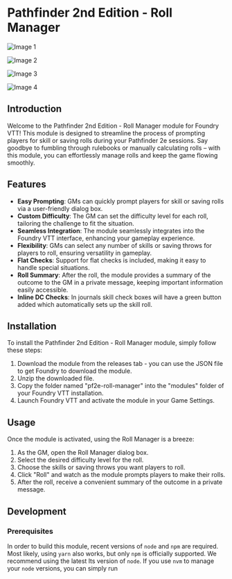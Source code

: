 # Pathfinder 2nd Edition - Roll Manager

![Image 1](https://imgur.com/rNW0p5x.png)

![Image 2](https://imgur.com/umz79gi.png)

![Image 3](https://imgur.com/m1bKzdS.png)

![Image 4](https://imgur.com/4GOvB2g.png)


## Introduction

Welcome to the Pathfinder 2nd Edition - Roll Manager module for Foundry VTT! This module is designed to streamline the
process of prompting players for skill or saving rolls during your Pathfinder 2e sessions. Say goodbye to fumbling
through rulebooks or manually calculating rolls – with this module, you can effortlessly manage rolls and keep the game
flowing smoothly.

## Features

- **Easy Prompting**: GMs can quickly prompt players for skill or saving rolls via a user-friendly dialog box.
- **Custom Difficulty**: The GM can set the difficulty level for each roll, tailoring the challenge to fit the
  situation.
- **Seamless Integration**: The module seamlessly integrates into the Foundry VTT interface, enhancing your gameplay
  experience.
- **Flexibility**: GMs can select any number of skills or saving throws for players to roll, ensuring versatility in
  gameplay.
- **Flat Checks**: Support for flat checks is included, making it easy to handle special situations.
- **Roll Summary**: After the roll, the module provides a summary of the outcome to the GM in a private message, keeping
  important information easily accessible.
- **Inline DC Checks**: In journals skill check boxes will have a green button added which automatically sets up the skill roll.

## Installation

To install the Pathfinder 2nd Edition - Roll Manager module, simply follow these steps:

1. Download the module from the releases tab - you can use the JSON file to get Foundry to download the module.
2. Unzip the downloaded file.
3. Copy the folder named "pf2e-roll-manager" into the "modules" folder of your Foundry VTT installation.
4. Launch Foundry VTT and activate the module in your Game Settings.

## Usage

Once the module is activated, using the Roll Manager is a breeze:

1. As the GM, open the Roll Manager dialog box.
2. Select the desired difficulty level for the roll.
3. Choose the skills or saving throws you want players to roll.
4. Click "Roll" and watch as the module prompts players to make their rolls.
5. After the roll, receive a convenient summary of the outcome in a private message.

## Development

### Prerequisites

In order to build this module, recent versions of `node` and `npm` are
required. Most likely, using `yarn` also works, but only `npm` is officially
supported. We recommend using the latest lts version of `node`. If you use `nvm`
to manage your `node` versions, you can simply run
